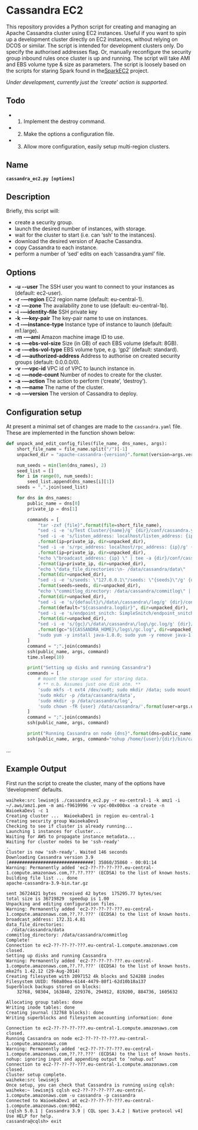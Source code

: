 # Cassandra EC2
This repository provides a Python script for creating and managing an Apache Cassandra cluster using EC2 instances. Useful if you want to spin up a development cluster directly on EC2 instances, without relying on DCOS or similar. The script is intended for development clusters only.  Do specify the authorised addresses flag. Or, manually reconfigure the security group inbound rules once cluster is up and running. The script will take AMI and EBS volume type & size as parameters. 
The script is loosely based on the scripts for staring Spark found in the[SparkEC2][1] project.

*Under development, currently just the ‘create’ action is supported.*

## Todo
- 1. Implement the destroy command.
- 2. Make the options a configuration file.
- 3. Allow more configuration, easily setup multi-region clusters.
## Name
**`cassandra_ec2.py [options] `**
## Description
Briefly, this script will:
- create a security group.
- launch the desired number of instances, with storage.
- wait for the cluster to start (i.e. can ‘ssh’ to the instances).
- download the desired version of Apache Cassandra.
- copy Cassandra to each instance.
- perform a number of ‘sed’ edits on each ‘cassandra.yaml’ file.
## Options
- **-u --user** The SSH user you want to connect to your instances as (default: ec2-user).
- **-r -—region** EC2 region name (default: eu-central-1).
- **-z -—zone** The availability zone to use (default: eu-central-1b).
- **-i -—identity-file** SSH private key 
- **-k -—key-pair** The key-pair name to use on instances.
- **-t -—instance-type** Instance type of instance to launch (default: m1.large).
- **-m -—ami** Amazon machine image ID to use.
- **-s -—ebs-vol-size** Size (in GB) of each EBS volume (default: 8GB).
- **-e -—ebs-vol-type** EBS volume type, e.g. ‘gp2’ (default: standard).
- **-d -—authorized-address** Address to authorise on created security groups (default: 0.0.0.0/0).
- **-v -—vpc-id** VPC id of VPC to launch instance in.
- **-c -—node-count** Number of nodes to create for the cluster.
- **-a -—action** The action to perform (‘create’, ‘destroy’).
- **-n -—name** The name of the cluster.
- **-o -—version** The version of Cassandra to deploy.

## Configuration setup
At present a minimal set of changes are made to the `cassandra.yaml` file. These are implemented in the function shown below:
```python
def unpack_and_edit_config_files(file_name, dns_names, args):
    short_file_name = file_name.split("/")[-1]
    unpacked_dir = "apache-cassandra-{version}".format(version=args.version)

    num_seeds = min(len(dns_names), 2)
    seed_list = []
    for i in range(0, num_seeds):
        seed_list.append(dns_names[i][1])
    seeds = ",".join(seed_list)

    for dns in dns_names:
        public_name = dns[0]
        private_ip = dns[1]

        commands = [
            "tar -zxf {file}".format(file=short_file_name),
            "sed -i -e 's/Test Cluster/{name}/g' {dir}/conf/cassandra.yaml".format(name=args.name, dir=unpacked_dir),
            "sed -i -e 's/listen_address: localhost/listen_address: {ip}/g' {dir}/conf/cassandra.yaml"
            .format(ip=private_ip, dir=unpacked_dir),
            "sed -i -e 's/rpc_address: localhost/rpc_address: {ip}/g' {dir}/conf/cassandra.yaml"
            .format(ip=private_ip, dir=unpacked_dir),
            "echo \"broadcast_address: {ip} \" | tee -a {dir}/conf/cassandra.yaml"
            .format(ip=private_ip, dir=unpacked_dir),
            "echo \"data_file_directories:\n- /data/cassandra/data\"  | tee -a {dir}/conf/cassandra.yaml"
            .format(dir=unpacked_dir),
            "sed -i -e 's/seeds: \"127.0.0.1\"/seeds: \"{seeds}\"/g' {dir}/conf/cassandra.yaml"
            .format(seeds=seeds, dir=unpacked_dir),
            "echo \"commitlog_directory: /data/cassandra/commitlog\" | tee -a {dir}/conf/cassandra.yaml"
            .format(dir=unpacked_dir),
            "sed -i -e 's/{default}/\/data\/cassandra\/log/g' {dir}/conf/logback.xml"
            .format(default="${cassandra.logdir}", dir=unpacked_dir),
            "sed -i -e 's/endpoint_snitch: SimpleSnitch/endpoint_snitch: Ec2Snitch/g' {dir}/conf/cassandra.yaml"
            .format(dir=unpacked_dir),
            "sed -i -e 's/{gc}/\/data\/cassandra\/log\/gc.log/g' {dir}/conf/cassandra-env.sh"
            .format(gc="${CASSANDRA_HOME}\/logs\/gc.log", dir=unpacked_dir),
            "sudo yum -y install java-1.8.0; sudo yum -y remove java-1.7.0-openjdk",
        ]
        command = ";".join(commands)
        ssh(public_name, args, command)
        time.sleep(10)

        print("Setting up disks and running Cassandra")
        commands = [
            # mount the storage used for storing data.
            # ** n.b. Assumes just one disk atm. **
            'sudo mkfs -t ext4 /dev/xvdt; sudo mkdir /data; sudo mount /dev/xvdt /data',
            'sudo mkdir -p /data/cassandra/data',
            'sudo mkdir -p /data/cassandra/log',
            'sudo chown -fR {user} /data/cassandra/'.format(user=args.user),
        ]
        command = ";".join(commands)
        ssh(public_name, args, command)

        print("Running Cassandra on node {dns}".format(dns=public_name))
        ssh(public_name, args, command="nohup /home/{user}/{dir}/bin/cassandra".format(user=args.user, dir=unpacked_dir))
```
…
## Example Output
First run the script to create the cluster, many of the options have ‘development’ defaults.
~~~
waiheke:src lewismj$ ./cassandra_ec2.py -r eu-central-1 -k amz1 -i ~/.aws/amz1.pem -m ami-f9619996 -v vpc-00x000xx -a create -n WaioekaDev1 -c 1
Creating cluster ...  WaioekaDev1 in region eu-central-1
Creating security group WaioekaDev1
Checking to see if cluster is already running...
Launching 1 instances for cluster...
Waiting for AWS to propagate instance metadata...
Waiting for cluster nodes to be 'ssh-ready'
.
Cluster is now 'ssh-ready'. Waited 146 seconds
Downloading Cassandra version 3.9
[################################] 35860/35860 - 00:01:14
Warning: Permanently added 'ec2-??-??-??-???.eu-central-1.compute.amazonaws.com,??.??.???' (ECDSA) to the list of known hosts.
building file list ... done
apache-cassandra-3.9-bin.tar.gz

sent 36724421 bytes  received 42 bytes  175295.77 bytes/sec
total size is 36719829  speedup is 1.00
Unpacking and editing configuration files.
Warning: Permanently added 'ec2-??-??-??-???.eu-central-1.compute.amazonaws.com,??.??.???' (ECDSA) to the list of known hosts.
broadcast_address: 172.31.4.81 
data_file_directories:
- /data/cassandra/data
commitlog_directory: /data/cassandra/commitlog
Complete!
Connection to ec2-??-??-??-???.eu-central-1.compute.amazonaws.com closed.
Setting up disks and running Cassandra
Warning: Permanently added 'ec2-??-??-??-???.eu-central-1.compute.amazonaws.com,??.??.???' (ECDSA) to the list of known hosts.
mke2fs 1.42.12 (29-Aug-2014)
Creating filesystem with 2097152 4k blocks and 524288 inodes
Filesystem UUID: f60a80ea-6144-4479-80f1-62d10b18a137
Superblock backups stored on blocks: 
    32768, 98304, 163840, 229376, 294912, 819200, 884736, 1605632

Allocating group tables: done                            
Writing inode tables: done                            
Creating journal (32768 blocks): done
Writing superblocks and filesystem accounting information: done 

Connection to ec2-??-??-??-???.eu-central-1.compute.amazonaws.com closed.
Running Cassandra on node ec2-??-??-??-???.eu-central-1.compute.amazonaws.com
Warning: Permanently added 'ec2-??-??-??-???.eu-central-1.compute.amazonaws.com,??.??.???' (ECDSA) to the list of known hosts.
nohup: ignoring input and appending output to ‘nohup.out’
Connection to ec2-??-??-??-???.eu-central-1.compute.amazonaws.com closed.
Cluster setup complete.
waiheke:src lewismj$
Once setup, you can check that Cassandra is running using cqlsh:
waiheke:~ lewismj$ cqlsh ec2-??-??-??-???.eu-central-1.compute.amazonaws.com -u cassandra -p cassandra
Connected to WaioekaDev1 at ec2-??-??-??-???.eu-central-1.compute.amazonaws.com:9042.
[cqlsh 5.0.1 | Cassandra 3.9 | CQL spec 3.4.2 | Native protocol v4]
Use HELP for help.
cassandra@cqlsh> exit
~~~

[1]:	https://github.com/amplab/spark-ec2